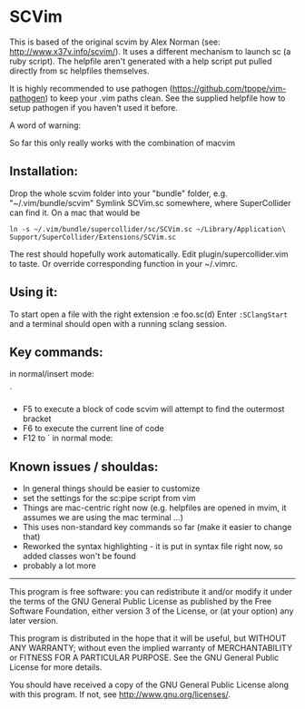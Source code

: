 SCVim 
=====

This is based of the original scvim by Alex Norman (see:
<http://www.x37v.info/scvim/>). 
It uses a different mechanism to launch sc (a ruby script). The helpfile aren't
generated with a help script put pulled directly from sc helpfiles themselves. 

It is highly recommended to use pathogen
(<https://github.com/tpope/vim-pathogen>) to keep your .vim paths clean. See the
supplied helpfile how to setup pathogen if you haven't used it before. 

A word of warning: 

So far this only really works with the combination of macvim 

Installation:
------------

Drop the whole scvim folder into your "bundle" folder, e.g.
"~/.vim/bundle/scvim" Symlink SCVim.sc somewhere, where SuperCollider can find
it. On a mac that would be 

`
ln -s ~/.vim/bundle/supercollider/sc/SCVim.sc ~/Library/Application\
Support/SuperCollider/Extensions/SCVim.sc
`

The rest should hopefully work automatically. Edit plugin/supercollider.vim to
taste. Or override corresponding function in your ~/.vimrc.

Using it:
--------
To start open a file with the right extension :e foo.sc(d)
Enter `:SClangStart` and a terminal should open with a running sclang session. 

Key commands:
------------

in normal/insert mode:

`
* F5 to execute a block of code scvim will attempt to find the outermost bracket
* F6 to execute the current line of code
* F12 to 
`
in normal mode:



Known issues / shouldas:
------------------------

* In general things should be easier to customize
* set the settings for the sc:pipe script from vim
* Things are mac-centric right now (e.g. helpfiles are opened in mvim, it
  assumes we are using the mac terminal ...)
* This uses non-standard key commands so far (make it easier to change that)
* Reworked the syntax highlighting - it is put in syntax file right now,
  so added classes won't be found
* probably a lot more

--------------------------------------------------------------------

This program is free software: you can redistribute it and/or modify it under
the terms of the GNU General Public License as published by the Free Software
Foundation, either version 3 of the License, or (at your option) any later
version.

This program is distributed in the hope that it will be useful, but WITHOUT ANY
WARRANTY; without even the implied warranty of MERCHANTABILITY or FITNESS FOR A
PARTICULAR PURPOSE.  See the GNU General Public License for more details.

You should have received a copy of the GNU General Public License along with
this program.  If not, see <http://www.gnu.org/licenses/>.
